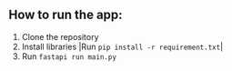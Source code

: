 ## How to run the app:
1. Clone the repository
2. Install libraries |Run `pip install -r requirement.txt`|
3. Run `fastapi run main.py`
